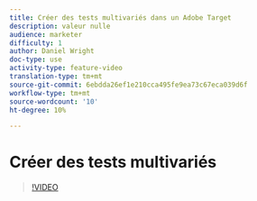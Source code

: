 ```yaml
---
title: Créer des tests multivariés dans un Adobe Target
description: valeur nulle
audience: marketer
difficulty: 1
author: Daniel Wright
doc-type: use
activity-type: feature-video
translation-type: tm+mt
source-git-commit: 6ebdda26ef1e210cca495fe9ea73c67eca039d6f
workflow-type: tm+mt
source-wordcount: '10'
ht-degree: 10%

---
```



# Créer des tests multivariés

>[!VIDEO](https://video.tv.adobe.com/v/17395/?quality=12)
